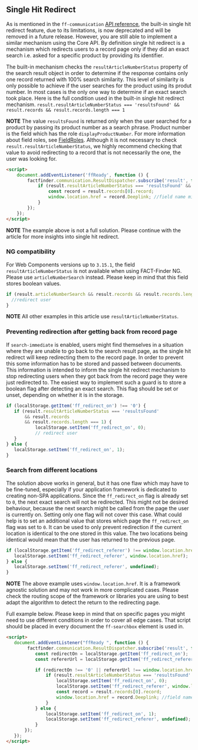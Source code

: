 ## Single Hit Redirect

As is mentioned in the `ff-communication` [API reference](/api/3.x/ff-communication#tab=api), the built-in single hit redirect feature, due to its limitations, is now deprecated and will be removed in a future release.
However, you are still able to implement a similar mechanism using the Core API.
By definition single hit redirect is a mechanism which redirects users to a record page only if they did an exact search i.e. asked for a specific product by providing its identifier.

The built-in mechanism checks the `resultArticleNumberStatus` property of the search result object in order to determine if the response contains only one record returned with 100% search similarity.
This level of similarity is only possible to achieve if the user searches for the product using its produt number.
In most cases is the only one way to determine if an exact search took place.
Here is the full condition used in the built-in single hit redirect mechanism.
`result.resultArticleNumberStatus === 'resultsFound' && result.records && result.records.length === 1`

**NOTE** The value `resultsFound` is returned only when the user searched for a product by passing its product number as a search phrase.
Product number is the field which has the role `displayProductNumber`.
For more information about field roles, see [FieldRoles](/documentation/3.x/field-roles).
Although it is not necessary to check `result.resultArticleNumberStatus`, we highly recommend checking that value to avoid redirecting to a record that is not necessarily the one, the user was looking for.

```html
<script>
    document.addEventListener('ffReady', function () {
        factfinder.communication.ResultDispatcher.subscribe('result', function(result) {
            if (result.resultArticleNumberStatus === 'resultsFound' && result.records && result.records.length === 1) {
                const record = result.records[0].record;
                window.location.href = record.Deeplink; //field name might be different. Check your feed file 
            }       
        });
    });
</script> 
```
**NOTE** The example above is not a full solution. Please continue with the article for more insights into single hit redirect.


### NG compatibility
For Web Components versions up to `3.15.1`, the field `resultArticleNumberStatus` is not available when using FACT-Finder NG.
Please use `articleNumberSearch` instead.
Please keep in mind that this field stores boolean values. 

  ```javascript
 if (result.articleNumberSearch && result.records && result.records.length === 1) {
    //redirect user
}      
```

**NOTE** All other examples in this article use `resultArticleNumberStatus`. 


### Preventing redirection after getting back from record page
If `search-immediate` is enabled, users might find themselves in a situation where they are unable to go back to the search result page, as the single hit redirect will keep redirecting them to the record page.
In order to prevent this some information has to be stored and passed between documents. This information is intended to inform the single hit redirect mechanism to stop redirecting users when they got back from the record page they were just redirected to.
The easiest way to implement such a guard is to store a boolean flag after detecting an exact search.
This flag should be set or unset, depending on whether it is in the storage.

 ```javascript
 if (localStorage.getItem('ff_redirect_on') !== '0') {
    if (result.resultArticleNumberStatus === 'resultsFound' 
        && result.records 
        && result.records.length === 1) {
            localStorage.setItem('ff_redirect_on', 0); 
            // redirect user
    }   
} else {
    localStorage.setItem('ff_redirect_on', 1); 
}   
 ```

### Search from different locations
The solution above works in general, but it has one flaw which may have to be fine-tuned, especially if your application framework is dedicated to creating non-SPA applications.
Since the `ff_redirect_on` flag is already set to `0`, the next exact search will not be redirected.
This might not be desired behaviour, because the next search might be called from the page the user is currently on.
Setting only one flag will not cover this case.
What could help is to set an additional value that stores which page the `ff_redirect_on` flag was set to `0`.
It can be used to only prevent redirection if the current location is identical to the one stored in this value.
The two locations being identical would mean that the user has returned to the previous page.
  
 ```javascript
if (localStorage.getItem('ff_redirect_referer') !== window.location.href) {
    localStorage.setItem('ff_redirect_referer', window.location.href);
} else {                    
    localStorage.setItem('ff_redirect_referer', undefined); 
}   
 ```

**NOTE** The above example uses `window.location.href`. It is a framework agnostic solution and may not work in more complicated cases. Please check the routing scope of the framework or libraries you are using to best adapt the algorithm to detect the return to the redirecting page.

Full example below.
Please keep in mind that on specific pages you might need to use different conditions in order to cover all edge cases.
That script should be placed in every document the `ff-searchbox` element is used in.
 ```html
<script>
    document.addEventListener("ffReady ", function () {
         factfinder.communication.ResultDispatcher.subscribe('result', function(result) {
            const redirectOn = localStorage.getItem('ff_redirect_on');
            const refererUrl = localStorage.getItem('ff_redirect_referer');

            if (redirectOn !== '0' || refererUrl !== window.location.href) {                 
                if (result.resultArticleNumberStatus === 'resultsFound' && result.records && result.records.length === 1) {
                    localStorage.setItem('ff_redirect_on', 0); 
                    localStorage.setItem('ff_redirect_referer', window.location.href);
                    const record = result.records[0].record;
                    window.location.href = record.Deeplink; //field name might be different. Check your feed file 
                }  
            } else {
                localStorage.setItem('ff_redirect_on', 1); 
                localStorage.setItem('ff_redirect_referer', undefined); 
            }   
        });
    });
</script> 
 ```
